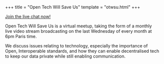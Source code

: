 +++
title = "Open Tech Will Save Us"
template = "otwsu.html"
+++

[Join the live chat now!](https://matrix.to/#/#otwsu:matrix.org)

Open Tech Will Save Us is a virtual meetup, taking the form of a monthly live 
video stream broadcasting on the last Wednesday of every month at 6pm Paris 
time.

We discuss issues relating to technology, especially the importance of Open, 
Interoperable standards, and how they can enable decentralised tech to keep our 
data private while still enabling communication.
